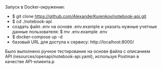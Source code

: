 Запуск в Docker-окружении:
* $ git clone https://github.com/AlexanderKurenkov/notebook-api.git
* $ cd ./notebook-api
* создать файл .env на основе .env.example и указать нужные учетные данные пользователя: $ mv .env.example .env
* $ docker-compose up -d
* базовый URL для доступа к сервису: http://localhost:8000/

Было выполнено ручное тестирование на основе файла с описанием API (resources/openapi/notebook-api.yaml), используя Postman в качестве API-клиента.р